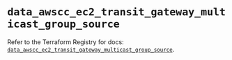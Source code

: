 # `data_awscc_ec2_transit_gateway_multicast_group_source`

Refer to the Terraform Registry for docs: [`data_awscc_ec2_transit_gateway_multicast_group_source`](https://registry.terraform.io/providers/hashicorp/awscc/0.70.0/docs/data-sources/ec2_transit_gateway_multicast_group_source).
